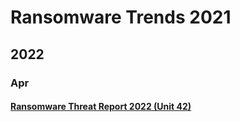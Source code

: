 # Ransomware Trends 2021

## 2022

### Apr

#### [Ransomware Threat Report 2022 (Unit 42)](https://www.evernote.com/shard/s724/sh/ba25cc5c-a607-4e53-92e6-8ed268754970/6c332dbee0d68a784cafd07f5e52d271)
